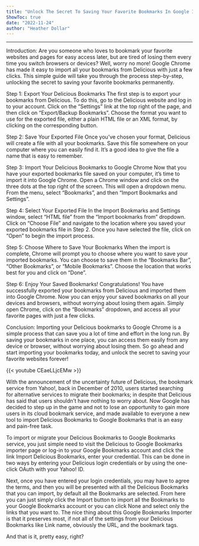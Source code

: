 ```yaml
---
title: "Unlock The Secret To Saving Your Favorite Bookmarks In Google In Just A Few Clicks: Learn How To Import Delicious Bookmarks!"
ShowToc: true 
date: "2022-11-24"
author: "Heather Dollar"
---
```

*****
Introduction:
Are you someone who loves to bookmark your favorite websites and pages for easy access later, but are tired of losing them every time you switch browsers or devices? Well, worry no more! Google Chrome has made it easy to import all your bookmarks from Delicious with just a few clicks. This simple guide will take you through the process step-by-step, unlocking the secret to saving your favorite bookmarks permanently.

Step 1: Export Your Delicious Bookmarks
The first step is to export your bookmarks from Delicious. To do this, go to the Delicious website and log in to your account. Click on the “Settings” link at the top right of the page, and then click on “Export/Backup Bookmarks”. Choose the format you want to use for the exported file, either a plain HTML file or an XML format, by clicking on the corresponding button.

Step 2: Save Your Exported File
Once you’ve chosen your format, Delicious will create a file with all your bookmarks. Save this file somewhere on your computer where you can easily find it. It’s a good idea to give the file a name that is easy to remember.

Step 3: Import Your Delicious Bookmarks to Google Chrome
Now that you have your exported bookmarks file saved on your computer, it’s time to import it into Google Chrome. Open a Chrome window and click on the three dots at the top right of the screen. This will open a dropdown menu. From the menu, select “Bookmarks”, and then “Import Bookmarks and Settings”.

Step 4: Select Your Exported File
In the Import Bookmarks and Settings window, select “HTML file” from the “Import bookmarks from” dropdown. Click on “Choose File” and navigate to the location where you saved your exported bookmarks file in Step 2. Once you have selected the file, click on “Open” to begin the import process.

Step 5: Choose Where to Save Your Bookmarks
When the import is complete, Chrome will prompt you to choose where you want to save your imported bookmarks. You can choose to save them in the “Bookmarks Bar”, “Other Bookmarks”, or “Mobile Bookmarks”. Choose the location that works best for you and click on “Done”.

Step 6: Enjoy Your Saved Bookmarks!
Congratulations! You have successfully exported your bookmarks from Delicious and imported them into Google Chrome. Now you can enjoy your saved bookmarks on all your devices and browsers, without worrying about losing them again. Simply open Chrome, click on the “Bookmarks” dropdown, and access all your favorite pages with just a few clicks.

Conclusion:
Importing your Delicious bookmarks to Google Chrome is a simple process that can save you a lot of time and effort in the long run. By saving your bookmarks in one place, you can access them easily from any device or browser, without worrying about losing them. So go ahead and start importing your bookmarks today, and unlock the secret to saving your favorite websites forever!

{{< youtube CEaeLLjcEMw >}} 



With the announcement of the uncertainty future of Delicious, the bookmark service from Yahoo!, back in December of 2010, users started searching for alternative services to migrate their bookmarks; in despite that Delicious has said that users shouldn’t have nothing to worry about. Now Google has decided to step up in the game and not to lose an opportunity to gain more users in its cloud bookmark service, and made available to everyone a new tool to import Delicious Bookmarks to Google Bookmarks that is an easy and pain-free task.
 
To import or migrate your Delicious Bookmarks to Google Bookmarks service, you just simple need to visit the Delicious to Google Bookmarks importer page or log-in to your Google Bookmarks account and click the link Import Delicious Bookmarks, enter your credential. This can be done in two ways by entering your Delicious login credentials or by using the one-click OAuth with your Yahoo! ID.
 

 
Next, once you have entered your login credentials, you may have to agree the terms, and then you will be presented with all the Delicious Bookmarks that you can import, by default all the Bookmarks are selected. From here you can just simply click the Import button to import all the Bookmarks to your Google Bookmarks account or you can click None and select only the links that you want to. The nice thing about this Google Bookmarks Importer is that it preserves most, if not all of the settings from your Delicious Bookmarks like Link name, obviously the URL, and the bookmark tags.
 
And that is it, pretty easy, right?




